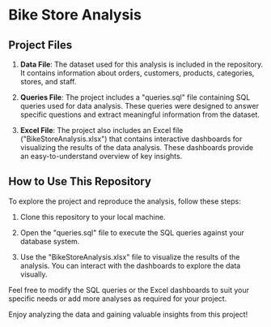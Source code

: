 # Bike Store Analysis

## Project Files

1. **Data File**: The dataset used for this analysis is included in the repository. It contains information about orders, customers, products, categories, stores, and staff.

2. **Queries File**: The project includes a "queries.sql" file containing SQL queries used for data analysis. These queries were designed to answer specific questions and extract meaningful information from the dataset.

3. **Excel File**: The project also includes an Excel file ("BikeStoreAnalysis.xlsx") that contains interactive dashboards for visualizing the results of the data analysis. These dashboards provide an easy-to-understand overview of key insights.

## How to Use This Repository

To explore the project and reproduce the analysis, follow these steps:

1. Clone this repository to your local machine.

2. Open the "queries.sql" file to execute the SQL queries against your database system.

3. Use the "BikeStoreAnalysis.xlsx" file to visualize the results of the analysis. You can interact with the dashboards to explore the data visually.

Feel free to modify the SQL queries or the Excel dashboards to suit your specific needs or add more analyses as required for your project.

Enjoy analyzing the data and gaining valuable insights from this project!

